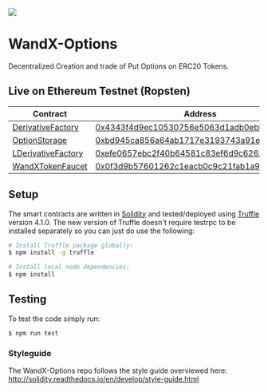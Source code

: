 <a href="https://t.me/wandxbeta"><img src="https://img.shields.io/badge/2k+-telegram-blue.svg" target="_blank"></a>

# WandX-Options
Decentralized Creation and trade of Put Options on ERC20 Tokens.


## Live on Ethereum Testnet (Ropsten)

| Contract                                                         | Address                                                                                                                       |
| ---------------------------------------------------------------- | ----------------------------------------------------------------------------------------------------------------------------- |
| [DerivativeFactory](./contracts/DerivativeFactory.sol) | [0x4343f4d9ec10530756e5063d1adb0ebb07960830](https://ropsten.etherscan.io/address/0x4343f4d9ec10530756e5063d1adb0ebb07960830) |
| [OptionStorage](./contracts/storage/OptionStorage.sol) | [0xbd945ca856a64ab1717e3193743a91e8fcf97e94](https://ropsten.etherscan.io/address/0xbd945ca856a64ab1717e3193743a91e8fcf97e94) |
| [LDerivativeFactory](./contracts/libraries/LDerivativeFactory.sol) | [0xefe0657ebc2f40b64581c83ef6d9c62620b80246](https://ropsten.etherscan.io/address/0xefe0657ebc2f40b64581c83ef6d9c62620b80246)|
| [WandXTokenFaucet](./contracts/libraries/WandXTokenFaucet.sol) | [0x0f3d9b57601262c1eacb0c9c21fab1a9d83a40ad](https://ropsten.etherscan.io/address/0x0f3d9b57601262c1eacb0c9c21fab1a9d83a40ad)|


## Setup

The smart contracts are written in [Solidity][solidity] and tested/deployed
using [Truffle][truffle] version 4.1.0. The new version of Truffle doesn't
require testrpc to be installed separately so you can just do use the following:

```bash
# Install Truffle package globally:
$ npm install -g truffle

# Install local node dependencies:
$ npm install
```

## Testing

To test the code simply run:

```
$ npm run test
```

### Styleguide

The WandX-Options repo follows the style guide overviewed here:
http://solidity.readthedocs.io/en/develop/style-guide.html

[wandx]: https://wandx.co
[ethereum]: https://www.ethereum.org/
[solidity]: https://solidity.readthedocs.io/en/develop/
[truffle]: http://truffleframework.com/
[testrpc]: https://github.com/ethereumjs/testrpc